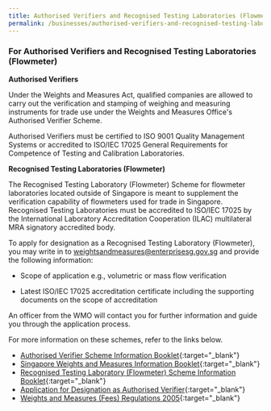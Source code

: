 ```yaml
---
title: Authorised Verifiers and Recognised Testing Laboratories (Flowmeter)
permalink: /businesses/authorised-verifiers-and-recognised-testing-laboratories/
---
```

### For Authorised Verifiers and Recognised Testing Laboratories (Flowmeter) 

**Authorised Verifiers**

Under the Weights and Measures Act, qualified companies are allowed to carry out the verification and stamping of weighing and measuring instruments for trade use under the Weights and Measures Office's Authorised Verifier Scheme. 

Authorised Verifiers must be certified to ISO 9001 Quality Management Systems or accredited to ISO/IEC 17025 General Requirements for Competence of Testing and Calibration Laboratories. 

**Recognised Testing Laboratories (Flowmeter)**

The Recognised Testing Laboratory (Flowmeter) Scheme for flowmeter laboratories located outside of Singapore is meant to supplement the verification capability of flowmeters used for trade in Singapore.  Recognised Testing Laboratories must be accredited to ISO/IEC 17025 by the International Laboratory Accreditation Cooperation (ILAC) multilateral MRA signatory accredited body.

To apply for designation as a Recognised Testing Laboratory (Flowmeter), you may write in to <weightsandmeasures@enterprisesg.gov.sg> and provide the following information:

* Scope of application e.g., volumetric or mass flow verification

* Latest ISO/IEC 17025 accreditation certificate including the supporting documents on the scope of accreditation

An officer from the WMO will contact you for further information and guide you through the application process.

For more information on these schemes, refer to the links below.

* [Authorised Verifier Scheme Information Booklet](/files/businesses/av_scheme_info_booklet.pdf){:target="_blank"}
* [Singapore Weights and Measures Information Booklet](/files/businesses/wmo_info_booklet.pdf){:target="_blank"}
* [Recognised Testing Laboratory (Flowmeter) Scheme Information Booklet](/files/businesses/rtl_info_booklet.pdf){:target="_blank"}
* [Application for Designation as Authorised Verifier](/files/businesses/appln_for_designation_as_av.pdf){:target="_blank"}
* [Weights and Measures (Fees) Regulations 2005](https://sso.agc.gov.sg/SL/WMA1975-S847-2005?DocDate=20200430){:target="_blank"}